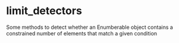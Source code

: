 limit_detectors
===============

Some methods to detect whether an Enumberable object contains a constrained number of elements that match a given condition

